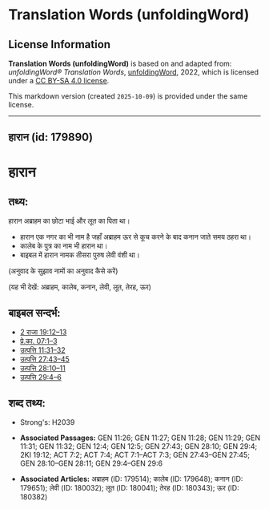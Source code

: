 # Translation Words (unfoldingWord)

## License Information

**Translation Words (unfoldingWord)** is based on and adapted from: _unfoldingWord® Translation Words_, [unfoldingWord](https://unfoldingword.org/utw), 2022, which is licensed under a [CC BY-SA 4.0 license](https://creativecommons.org/licenses/by-sa/4.0/legalcode.en).

This markdown version (created `2025-10-09`) is provided under the same license.



--------------------------------

## हारान (id: 179890)

हारान
=====

तथ्य:
-----

हारान अब्राहम का छोटा भाई और लूत का पिता था।

* हारान एक नगर का भी नाम है जहाँ अब्राहम ऊर से कूच करने के बाद कनान जाते समय ठहरा था।
* कालेब के पुत्र का नाम भी हारान था।
* बाइबल में हारान नामक तीसरा पुरुष लेवी वंशी था।

(अनुवाद के सुझाव नामों का अनुवाद कैसे करें)

(यह भी देखें: अब्राहम, कालेब, कनान, लेवी, लूत, तेरह, ऊर)

बाइबल सन्दर्भ:
--------------

* [2 राजा 19:12–13](https://ref.ly/2Kgs0:0)
* [प्रे.का. 07:1–3](https://ref.ly/Acts7:1-Acts7:3)
* [उत्पत्ति 11:31–32](https://ref.ly/Gen11:31-Gen11:32)
* [उत्पत्ति 27:43–45](https://ref.ly/Gen27:43-Gen27:45)
* [उत्पत्ति 28:10–11](https://ref.ly/Gen28:10-Gen28:11)
* [उत्पत्ति 29:4–6](https://ref.ly/Gen29:4-Gen29:6)

शब्द तथ्य:
----------

* Strong's: H2039

* **Associated Passages:** GEN 11:26; GEN 11:27; GEN 11:28; GEN 11:29; GEN 11:31; GEN 11:32; GEN 12:4; GEN 12:5; GEN 27:43; GEN 28:10; GEN 29:4; 2KI 19:12; ACT 7:2; ACT 7:4; ACT 7:1–ACT 7:3; GEN 27:43–GEN 27:45; GEN 28:10–GEN 28:11; GEN 29:4–GEN 29:6
* **Associated Articles:** अब्राहम (ID: 179514); कालेब (ID: 179648); कनान (ID: 179651); लेवी (ID: 180032); लूत (ID: 180041); तेरह (ID: 180343); ऊर (ID: 180382)

